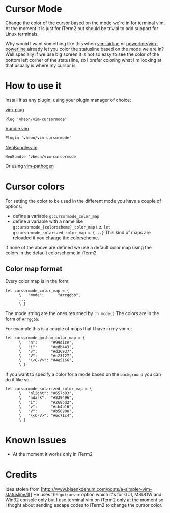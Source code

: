# Cursor Mode
Change the color of the cursor based on the mode we're in for terminal vim.
At the moment it is just for iTerm2 but should be trivial to add support for Linux terminals.

Why would I want something like this when [vim-airline][] or [powerline][]/[vim-powerline][] already let you color the statusline based on the mode we are in?
Well specially if we use big screen it is not so easy to see the color of the bottom left corner of the statusline,
so I prefer coloring what I'm looking at that usually is where my cursor is.

# How to use it

Install it as any plugin, using your plugin manager of choice:

[vim-plug][]

```viml
Plug 'vheon/vim-cursormode'
```

[Vundle.vim][]

```viml
Plugin 'vheon/vim-cursormode'
```

[NeoBundle.vim][]

```viml
NeoBundle 'vheon/vim-cursormode'
```

Or using [vim-pathogen][]

# Cursor colors
For setting the color to be used in the different mode you have a couple of options:

* define a variable `g:cursormode_color_map`
* define a variable with a name like `g:cursormode_{colorscheme}_color_map` 
i.e. `let g:cursormode_solarized_color_map = {...}`
This kind of maps are reloaded if you change the colorscheme.

If none of the above are defined we use a default color map using the colors in the default colorscheme in iTerm2

## Color map format

Every color map is in the form:

```viml
let cursormode_color_map = {
      \   "mode":      "#rrggbb",
      ...
      \ }
```

The mode string are the ones returned by `:h mode()`
The colors are in the form of `#rrggbb`.

For example this is a couple of maps that I have in my vimrc:

```viml
let cursormode_gotham_color_map = {
      \   "n":      "#99d1ce",
      \   "i":      "#edb443",
      \   "v":      "#d26937",
      \   "V":      "#c23127",
      \   "\<C-V>": "#4e5166",
      \ }
```

If you want to specify a color for a mode based on the `background` you can do it like so:

```viml
let cursormode_solarized_color_map = {
      \   "nlight": "#657b83",
      \   "ndark":  "#839496",
      \   "i":      "#268bd2",
      \   "v":      "#cb4b16",
      \   "V":      "#b58900",
      \   "\<C-V>": "#6c71c4",
      \ }
```

# Known Issues

* At the moment it works only in iTerm2

# Credits

Idea stolen from [http://www.blaenkdenum.com/posts/a-simpler-vim-statusline/][]
He uses the `guicursor` option which it's for GUI, MSDOW and Win32 console only
but I use terminal vim on iTerm2 only at the moment so I thoght about sending escape codes to
iTerm2 to change the cursor color.

[vim-airline]: https://github.com/bling/vim-airline
[powerline]: https://github.com/Lokaltog/powerline
[vim-powerline]: https://github.com/Lokaltog/vim-powerline
[vim-plug]: https://github.com/junegunn/vim-plug
[Vundle.vim]: https://github.com/gmarik/Vundle.vim
[NeoBundle.vim]: https://github.com/Shougo/neobundle.vim
[vim-pathogen]: https://github.com/tpope/vim-pathogen
[http://www.blaenkdenum.com/posts/a-simpler-vim-statusline/]: http://www.blaenkdenum.com/posts/a-simpler-vim-statusline/
